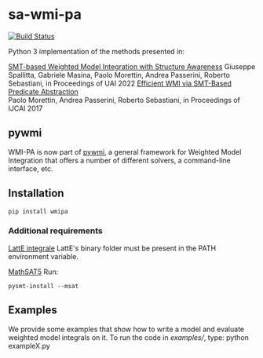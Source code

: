 # sa-wmi-pa
[![Build Status](https://travis-ci.org/unitn-sml/wmi-pa.svg?branch=master)](https://travis-ci.org/unitn-sml/wmi-pa)

Python 3 implementation of the methods presented in:

  [SMT-based Weighted Model Integration with Structure Awareness](https://arxiv.org/abs/2206.13856)
  Giuseppe Spallitta, Gabriele Masina, Paolo Morettin, Andrea Passerini, Roberto Sebastiani,
  in Proceedings of UAI 2022
  [Efficient WMI via SMT-Based Predicate Abstraction](https://www.ijcai.org/proceedings/2017/100)  
  Paolo Morettin, Andrea Passerini, Roberto Sebastiani,
  in Proceedings of IJCAI 2017

## pywmi

WMI-PA is now part of [pywmi](https://github.com/weighted-model-integration/pywmi/), a general framework for Weighted Model Integration that offers a number of different solvers, a command-line interface, etc.

## Installation

    pip install wmipa

### Additional requirements

[LattE integrale](https://www.math.ucdavis.edu/~latte/) 
LattE's binary folder must be present in the PATH environment variable.

[MathSAT5](http://mathsat.fbk.eu/)
Run:

    pysmt-install --msat

## Examples
We provide some examples that show how to write a model and evaluate weighted model integrals on it.
To run the code in *examples/*, type: python exampleX.py
